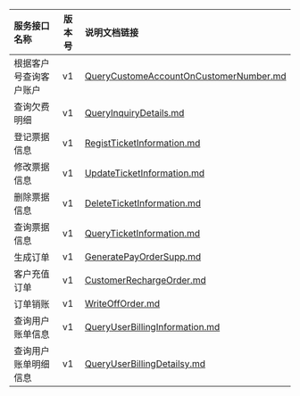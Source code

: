   
| 服务接口名称 | 版本号 | 说明文档链接 |  
| :----------------- | :-----: | :---------------- |  
| 根据客户号查询客户账户 | v1 | [QueryCustomeAccountOnCustomerNumber.md](https://github.com/Zhang-Monica/gitMd/blob/master/EpeisSupp/SuppBillOrderServer/QueryCustomeAccountOnCustomerNumber.md) |  
| 查询欠费明细 | v1 | [QueryInquiryDetails.md](https://github.com/Zhang-Monica/gitMd/blob/master/EpeisSupp/SuppBillOrderServer/QueryInquiryDetails.md) |  
| 登记票据信息 | v1 | [RegistTicketInformation.md](https://github.com/Zhang-Monica/gitMd/blob/master/EpeisSupp/SuppBillOrderServer/RegistTicketInformation.md) |  
| 修改票据信息 | v1 | [UpdateTicketInformation.md](https://github.com/Zhang-Monica/gitMd/blob/master/EpeisSupp/SuppBillOrderServer/UpdateTicketInformation.md) |  
| 删除票据信息 | v1 | [DeleteTicketInformation.md](https://github.com/Zhang-Monica/gitMd/blob/master/EpeisSupp/SuppBillOrderServer/DeleteTicketInformation.md) |  
| 查询票据信息 | v1 | [QueryTicketInformation.md](https://github.com/Zhang-Monica/gitMd/blob/master/EpeisSupp/SuppBillOrderServer/QueryTicketInformation.md) |  
| 生成订单 | v1 | [GeneratePayOrderSupp.md](https://github.com/Zhang-Monica/gitMd/blob/master/EpeisSupp/SuppBillOrderServer/GeneratePayOrderSupp.md) |  
| 客户充值订单 | v1 | [CustomerRechargeOrder.md](https://github.com/Zhang-Monica/gitMd/blob/master/EpeisSupp/SuppBillOrderServer/CustomerRechargeOrder.md) |  
| 订单销账 | v1 | [WriteOffOrder.md](https://github.com/Zhang-Monica/gitMd/blob/master/EpeisSupp/SuppBillOrderServer/WriteOffOrder.md) |  
| 查询用户账单信息 | v1 | [QueryUserBillingInformation.md](https://github.com/Zhang-Monica/gitMd/blob/master/EpeisSupp/SuppBillOrderServer/QueryUserBillingInformation.md) |  
| 查询用户账单明细信息 | v1 | [QueryUserBillingDetailsy.md](https://github.com/Zhang-Monica/gitMd/blob/master/EpeisSupp/SuppBillOrderServer/QueryUserBillingDetailsy.md) |  
  
